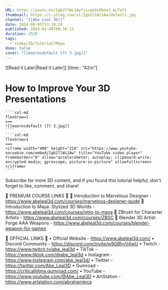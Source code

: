 ```yaml
---
URL: https://youtu.be/Igb2llWi1Aw?si=qnOxObm4J_mLTuY1
thumbnail: https://i.ytimg.com/vi/Igb2llWi1Aw/default.jpg
channel: "[[Abe Leal 3D]]"
date: 2024-09-05T13:19:24
published: 2024-02-08T00:30:11
duration: 2520
tags:
  - video/3D/tutorial/Maya
done: false
cover: "[[maxresdefault (7) 3.jpg]]"
---
```

[[Read it Later|Read it Later]] [time:: "42m"]
# How to Improve Your 3D Presentations
`````col
````col-md
flexGrow=1
===
![[maxresdefault (7) 3.jpg]]
````
````col-md
flexGrow=1
===
<iframe width="400" height="210" src="https://www.youtube-nocookie.com/embed/Igb2llWi1Aw" title="YouTube video player" frameborder="0" allow="accelerometer; autoplay; clipboard-write; encrypted-media; gyroscope; picture-in-picture" allowfullscreen></iframe>
````
`````
Subscribe for more 3D content, and if you found this tutorial helpful, don't forget to like, comment, and share!

🔗 PREMIUM COURSE LINKS 🔗
📌 Introduction to Marvelous Designer - https://www.abeleal3d.com/courses/marvelous-designer-guide
📌 Introduction to Maya: Stylized 3D Worlds - https://www.abeleal3d.com/courses/intro-to-maya
📌 ZBrush for Character Artists - https://www.abeleal3d.com/courses/ZBSC
📌 Blender 3D Artist: Forge AAA Weapons - https://www.abeleal3d.com/courses/blender-weapon-for-games

🔗 OFFICIAL LINKS 🔗
• Official Website - https://www.abeleal3d.com/
• Discord Community - https://discord.com/invite/w9GBhyV4wU
• Twitch - https://www.twitch.tv/abe_leal3d
• TikTok - https://www.tiktok.com/@abe_leal3d
• Instagram - https://www.instagram.com/abe_leal3d/
• Twitter - https://twitter.com/Abe_Leal3D
• Gumroad - https://criticalhitmx.gumroad.com/
• YouTube - https://www.youtube.com/@Abe_Leal3D
• ArtStation - https://www.artstation.com/abrahamleca
